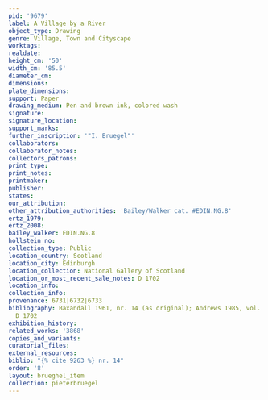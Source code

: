 ```yaml
---
pid: '9679'
label: A Village by a River
object_type: Drawing
genre: Village, Town and Cityscape
worktags:
realdate:
height_cm: '50'
width_cm: '85.5'
diameter_cm:
dimensions:
plate_dimensions:
support: Paper
drawing_medium: Pen and brown ink, colored wash
signature:
signature_location:
support_marks:
further_inscription: '"I. Bruegel"'
collaborators:
collaborator_notes:
collectors_patrons:
print_type:
print_notes:
printmaker:
publisher:
states:
our_attribution:
other_attribution_authorities: 'Bailey/Walker cat. #EDIN.NG.8'
ertz_1979:
ertz_2008:
bailey_walker: EDIN.NG.8
hollstein_no:
collection_type: Public
location_country: Scotland
location_city: Edinburgh
location_collection: National Gallery of Scotland
location_or_most_recent_sale_notes: D 1702
location_info:
collection_info:
provenance: 6731|6732|6733
bibliography: Baxandall 1961, nr. 14 (as original); Andrews 1985, vol. 1, p. 15-6,
  D 1702
exhibition_history:
related_works: '3868'
copies_and_variants:
curatorial_files:
external_resources:
biblio: "{% cite 9263 %} nr. 14"
order: '8'
layout: brueghel_item
collection: pieterbruegel
---
```

